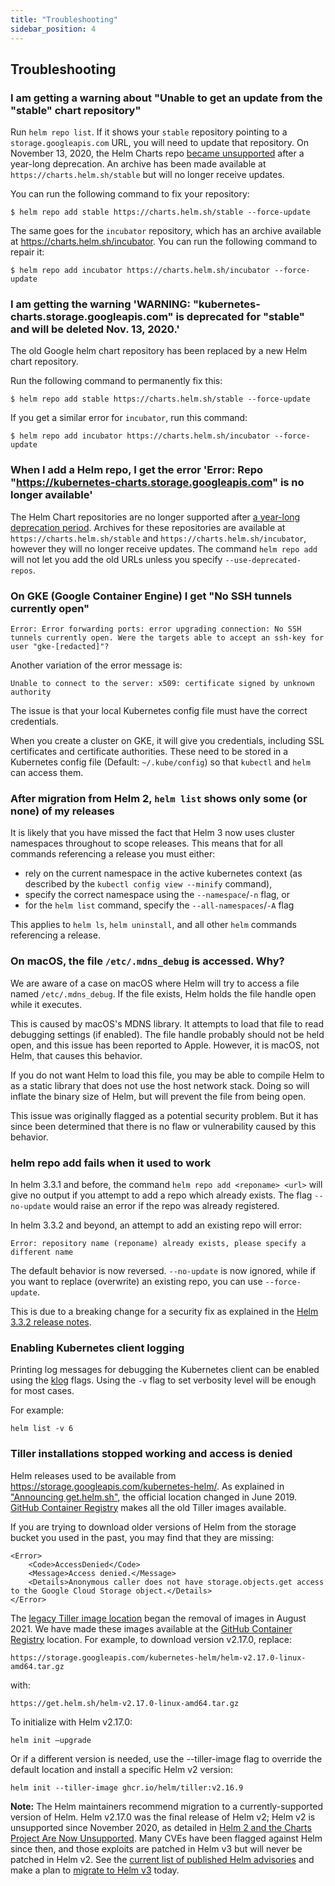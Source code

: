 ```yaml
---
title: "Troubleshooting"
sidebar_position: 4
---
```


## Troubleshooting

### I am getting a warning about "Unable to get an update from the "stable" chart repository"

Run `helm repo list`. If it shows your `stable` repository pointing to a `storage.googleapis.com` URL, you
will need to update that repository. On November 13, 2020, the Helm Charts repo [became unsupported](https://github.com/helm/charts#deprecation-timeline) after a year-long deprecation. An archive has been made available at
`https://charts.helm.sh/stable` but will no longer receive updates. 

You can run the following command to fix your repository:

```console
$ helm repo add stable https://charts.helm.sh/stable --force-update  
```

The same goes for the `incubator` repository, which has an archive available at https://charts.helm.sh/incubator.
You can run the following command to repair it:

```console
$ helm repo add incubator https://charts.helm.sh/incubator --force-update  
```

### I am getting the warning 'WARNING: "kubernetes-charts.storage.googleapis.com" is deprecated for "stable" and will be deleted Nov. 13, 2020.'

The old Google helm chart repository has been replaced by a new Helm chart repository.

Run the following command to permanently fix this:

```console
$ helm repo add stable https://charts.helm.sh/stable --force-update  
```

If you get a similar error for `incubator`, run this command:

```console
$ helm repo add incubator https://charts.helm.sh/incubator --force-update  
```

### When I add a Helm repo, I get the error 'Error: Repo "https://kubernetes-charts.storage.googleapis.com" is no longer available'

The Helm Chart repositories are no longer supported after [a year-long deprecation period](https://github.com/helm/charts#deprecation-timeline). 
Archives for these repositories are available at `https://charts.helm.sh/stable` and `https://charts.helm.sh/incubator`, however they will no longer receive updates. The command
`helm repo add` will not let you add the old URLs unless you specify `--use-deprecated-repos`.

### On GKE (Google Container Engine) I get "No SSH tunnels currently open"

```
Error: Error forwarding ports: error upgrading connection: No SSH tunnels currently open. Were the targets able to accept an ssh-key for user "gke-[redacted]"?
```

Another variation of the error message is:


```
Unable to connect to the server: x509: certificate signed by unknown authority
```

The issue is that your local Kubernetes config file must have the correct
credentials.

When you create a cluster on GKE, it will give you credentials, including SSL
certificates and certificate authorities. These need to be stored in a
Kubernetes config file (Default: `~/.kube/config`) so that `kubectl` and `helm`
can access them.

### After migration from Helm 2, `helm list` shows only some (or none) of my releases

It is likely that you have missed the fact that Helm 3 now uses cluster
namespaces throughout to scope releases. This means that for all commands
referencing a release you must either:

* rely on the current namespace in the active kubernetes context (as described
  by the `kubectl config view --minify` command),
* specify the correct namespace using the `--namespace`/`-n` flag, or
* for the `helm list` command, specify the `--all-namespaces`/`-A` flag

This applies to `helm ls`, `helm uninstall`, and all other `helm` commands
referencing a release.


### On macOS, the file `/etc/.mdns_debug` is accessed. Why?

We are aware of a case on macOS where Helm will try to access a file named
`/etc/.mdns_debug`. If the file exists, Helm holds the file handle open while it
executes.

This is caused by macOS's MDNS library. It attempts to load that file to read
debugging settings (if enabled). The file handle probably should not be held open, and
this issue has been reported to Apple. However, it is macOS, not Helm, that causes this
behavior.

If you do not want Helm to load this file, you may be able to compile Helm to as
a static library that does not use the host network stack. Doing so will inflate the
binary size of Helm, but will prevent the file from being open.

This issue was originally flagged as a potential security problem. But it has since
been determined that there is no flaw or vulnerability caused by this behavior.

### helm repo add fails when it used to work

In helm 3.3.1 and before, the command `helm repo add <reponame> <url>` will give
no output if you attempt to add a repo which already exists. The flag
`--no-update` would raise an error if the repo was already registered.

In helm 3.3.2 and beyond, an attempt to add an existing repo will error:

`Error: repository name (reponame) already exists, please specify a different name`

The default behavior is now reversed. `--no-update` is now ignored, while if you
want to replace (overwrite) an existing repo, you can use `--force-update`.

This is due to a breaking change for a security fix as explained in the [Helm
3.3.2 release notes](https://github.com/helm/helm/releases/tag/v3.3.2).

### Enabling Kubernetes client logging

Printing log messages for debugging the Kubernetes client can be enabled using
the [klog](https://pkg.go.dev/k8s.io/klog) flags. Using the `-v` flag to set
verbosity level will be enough for most cases.

For example:

```
helm list -v 6
```

### Tiller installations stopped working and access is denied

Helm releases used to be available from <https://storage.googleapis.com/kubernetes-helm/>. As explained in ["Announcing get.helm.sh"](https://helm.sh/blog/get-helm-sh/), the official location changed in June 2019. [GitHub Container Registry](https://github.com/orgs/helm/packages/container/package/tiller) makes all the old Tiller images available.


If you are trying to download older versions of Helm from the storage bucket you used in the past, you may find that they are missing:

```
<Error>
    <Code>AccessDenied</Code>
    <Message>Access denied.</Message>
    <Details>Anonymous caller does not have storage.objects.get access to the Google Cloud Storage object.</Details>
</Error>
```

The [legacy Tiller image location](https://gcr.io/kubernetes-helm/tiller) began the removal of images in August 2021. We have made these images available at the [GitHub Container Registry](https://github.com/orgs/helm/packages/container/package/tiller) location. For example, to download version v2.17.0, replace:

`https://storage.googleapis.com/kubernetes-helm/helm-v2.17.0-linux-amd64.tar.gz`

with:

`https://get.helm.sh/helm-v2.17.0-linux-amd64.tar.gz`

To initialize with Helm v2.17.0:

`helm init —upgrade`

Or if a different version is needed, use the --tiller-image flag to override the default location and install a specific Helm v2 version:

`helm init --tiller-image ghcr.io/helm/tiller:v2.16.9`

**Note:** The Helm maintainers recommend migration to a currently-supported version of Helm. Helm v2.17.0 was the final release of Helm v2; Helm v2 is unsupported since November 2020, as detailed in [Helm 2 and the Charts Project Are Now Unsupported](https://helm.sh/blog/helm-2-becomes-unsupported/). Many CVEs have been flagged against Helm since then, and those exploits are patched in Helm v3 but will never be patched in Helm v2. See the [current list of published Helm advisories](https://github.com/helm/helm/security/advisories?state=published) and make a plan to [migrate to Helm v3](../topics/v2_v3_migration.md) today.
